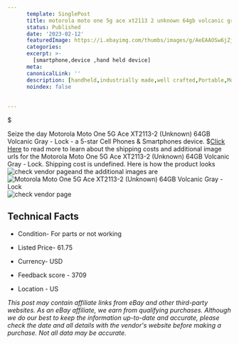 ```yaml
---
      template: SinglePost
      title: motorola moto one 5g ace xt2113 2 unknown 64gb volcanic gray lock
      status: Published
      date: '2023-02-12'
      featuredImage: https://i.ebayimg.com/thumbs/images/g/AeEAAOSw6jZjOxqj/s-l225.jpg
      categories: 
      excerpt: >-
        [smartphone,device ,hand held device]
      meta:
      canonicalLink: ''
      description: [handheld,industrially made,well crafted,Portable,Mobile,Compact,Convenient,Lightweight,Maneuverable,Man-portable,Miniature,Carriable,Hand-held,Light,Holdable,Transportable,Mobile device,Pocket-sized,On-the-go,Wireless,Cordless,Compact size,Convenient size, smartphone,device ,hand held device]
      noindex: false
      
        
---
```

$

Seize the day Motorola Moto One 5G Ace XT2113-2 (Unknown) 64GB Volcanic Gray - Lock - a 5-star Cell Phones & Smartphones device.
$[Click Here](https://www.ebay.com/itm/285140985527?hash=item4263ba26b7%3Ag%3AAeEAAOSw6jZjOxqj&mkevt=1&mkcid=1&mkrid=711-53200-19255-0&campid=%253CePNCampaignId%253E&customid=%253CreferenceId%253E&toolid=10049) to read more to learn about the shipping costs and additional image urls for the Motorola Moto One 5G Ace XT2113-2 (Unknown) 64GB Volcanic Gray - Lock. Shipping cost is undefined. Here is how the product looks ![check vendor page](https://i.ebayimg.com/thumbs/images/g/AeEAAOSw6jZjOxqj/s-l225.jpg)and the additional images are![Motorola Moto One 5G Ace XT2113-2 (Unknown) 64GB Volcanic Gray - Lock](https://i.ebayimg.com/images/g/AeEAAOSw6jZjOxqj/s-l1600.jpg)![check vendor page](https://origin-galleryplus.ebayimg.com/ws/web/285140985527_2_0_1/225x225.jpg)



 ## Technical Facts 



     
      

 - Condition- For parts or not working 


      

 - Listed Price- 61.75 


      

 - Currency- USD 


      

 - Feedback score - 3709 


      

 - Location - US 


      
      

 *_This post may contain affiliate links from eBay and other third-party websites. As an eBay affiliate, we earn from qualifying purchases. Although we do our best to keep the information up-to-date and accurate, please check the date and all details with the vendor's website before making a purchase. Not all data may be accurate._*






